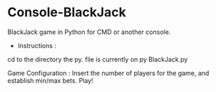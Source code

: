 # Console-BlackJack
BlackJack game in Python for CMD or another console.

- Instructions : 

cd to the directory the py. file is currently on
py BlackJack.py

Game Configuration : Insert the number of players for the game, and establish min/max bets.
Play!
